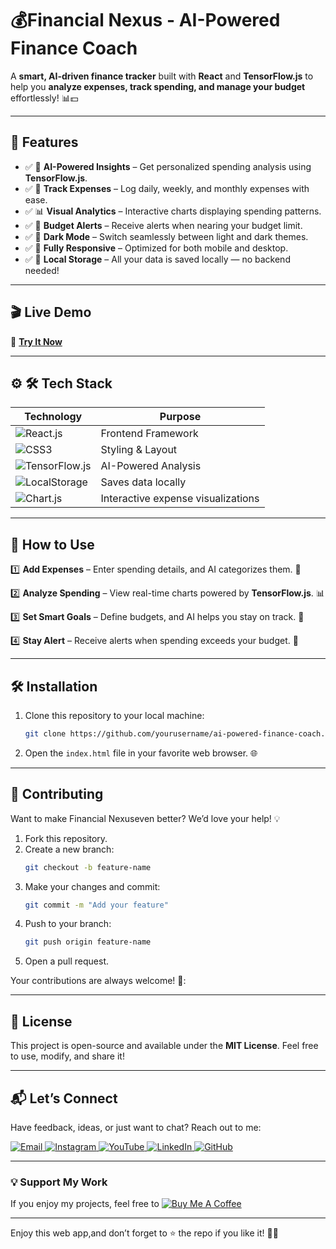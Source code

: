 # 💰Financial Nexus - AI-Powered Finance Coach

A **smart, AI-driven finance tracker** built with **React** and **TensorFlow.js** to help you **analyze expenses, track spending, and manage your budget** effortlessly! 📊💵 


---

## 🌟 Features  
- ✅ 🧠 **AI-Powered Insights** – Get personalized spending analysis using **TensorFlow.js**. 
- ✅ 📌 **Track Expenses** – Log daily, weekly, and monthly expenses with ease.
- ✅ 📊 **Visual Analytics** – Interactive charts displaying spending patterns. 
- ✅ 🔔 **Budget Alerts** – Receive alerts when nearing your budget limit.  
- ✅ 🌙 **Dark Mode** – Switch seamlessly between light and dark themes. 
- ✅  📱 **Fully Responsive** – Optimized for both mobile and desktop.
- ✅ 💾 **Local Storage** – All your data is saved locally — no backend needed! 
  
---      
## 🎬 Live Demo 

🔗 **[Try It Now]()**  


---

## ⚙ 🛠 Tech Stack
| **Technology**  | **Purpose** |
|-----------------|-------------|
| ![React.js](https://img.shields.io/badge/React.js-61DAFB?style=for-the-badge&logo=react&logoColor=black) | Frontend Framework |
| ![CSS3](https://img.shields.io/badge/CSS3-1572B6?style=for-the-badge&logo=css3&logoColor=white) | Styling & Layout |
| ![TensorFlow.js](https://img.shields.io/badge/TensorFlow.js-FF6F00?style=for-the-badge&logo=tensorflow&logoColor=white) | AI-Powered Analysis |
| ![LocalStorage](https://img.shields.io/badge/LocalStorage-FF5733?style=for-the-badge) | Saves data locally |
| ![Chart.js](https://img.shields.io/badge/Chart.js-FF5733?style=for-the-badge) | Interactive expense visualizations |

---

## 🚀 How to Use 
1️⃣  **Add Expenses** – Enter spending details, and AI categorizes them. 📝

2️⃣  **Analyze Spending** – View real-time charts powered by **TensorFlow.js**. 📊  

3️⃣  **Set Smart Goals** – Define budgets, and AI helps you stay on track. 🎯

4️⃣  **Stay Alert** – Receive alerts when spending exceeds your budget. 🔔



---

## 🛠️ Installation  

1. Clone this repository to your local machine:  
   ```bash  
   git clone https://github.com/yourusername/ai-powered-finance-coach.git
   ```  

2. Open the `index.html` file in your favorite web browser. 🌐  
 

---

## 🤝 Contributing  

Want to make Financial Nexuseven better? We’d love your help! 💡  
1. Fork this repository.  
2. Create a new branch:  
   ```bash  
   git checkout -b feature-name  
   ```  
3. Make your changes and commit:  
   ```bash  
   git commit -m "Add your feature"  
   ```  
4. Push to your branch:  
   ```bash  
   git push origin feature-name  
   ```  
5. Open a pull request.  

Your contributions are always welcome! 🌟:


---

## 📜 License  

This project is open-source and available under the **MIT License**. Feel free to use, modify, and share it!  

---

## 📬 Let’s Connect  

Have feedback, ideas, or just want to chat? Reach out to me:  
<div>
  <a href="mailto:onlykelvin06@gmail.com">
    <img src="https://img.shields.io/badge/Email-4285F4?style=for-the-badge&logo=gmail&logoColor=white" alt="Email" />
  </a>
  <a href="https://www.instagram.com/_.yo.kelvin/">
    <img src="https://img.shields.io/badge/Instagram-E4405F?style=for-the-badge&logo=instagram&logoColor=white" alt="Instagram" />
  </a>
  <a href="https://www.youtube.com/@TechTutor_Tv?sub_confirmation=1">
    <img src="https://img.shields.io/badge/YouTube-FF0000?style=for-the-badge&logo=youtube&logoColor=white" alt="YouTube" />
  </a>
  <a href = "https://www.linkedin.com/in/kelvin-agyare-yeboah-6728a7301?utm_source=share&utm_campaign=share_via&utm_content=profile&utm_medium=android_app">
    <img src="https://img.shields.io/badge/LinkedIn-0077B5?style=for-the-badge&logo=linkedin&logoColor=white" alt="LinkedIn" />
  </a>
  <a href="https://github.com/KelvCodes">
    <img src="https://img.shields.io/badge/GitHub-181717?style=for-the-badge&logo=github&logoColor=white" alt="GitHub" />
  </a>
</div>     
 
---
### 💡 Support My Work  
If you enjoy my projects, feel free to [![Buy Me A Coffee](https://img.shields.io/badge/Buy%20Me%20A%20Coffee-%F0%9F%8C%8D-yellow?style=for-the-badge&logo=buy-me-a-coffee&logoColor=black)](https://www.buymeacoffee.com/kelvcodes) 

---
Enjoy this web app,and don’t forget to ⭐ the repo if you like it! 🥳✨  







